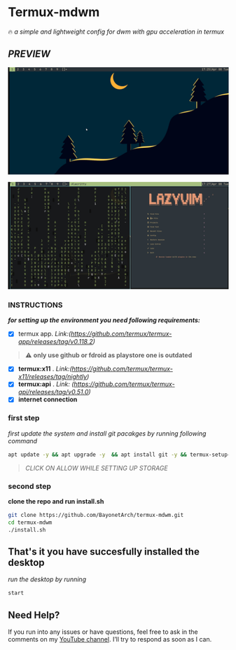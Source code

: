 # **Termux-mdwm** #
:fire: *a simple and lightweight config for dwm with gpu acceleration in termux*   

## *PREVIEW* ##
![home screen](./images/img1.jpg)

![in terminal](./images/img2.jpg)

### **INSTRUCTIONS** ###
***for setting up the environment you need following requirements:***
- [x] termux app.
*Link:(https://github.com/termux/termux-app/releases/tag/v0.118.2)*  
>:warning:  **only use github or fdroid as playstore one is outdated**
- [x] **termux:x11** . 
*Link:(https://github.com/termux/termux-x11/releases/tag/nightly)*
- [x] **termux:api** .
*Link: (https://github.com/termux/termux-api/releases/tag/v0.51.0)*
- [x] **internet connection**

### first step ###
*first update the system and install git pacakges by running following command*
```bash
apt update -y && apt upgrade -y  && apt install git -y && termux-setup-storage
```
> *CLICK ON ALLOW WHILE SETTING UP STORAGE*
### second step ###
**clone the repo and run install.sh**
```bash
git clone https://github.com/BayonetArch/termux-mdwm.git 
cd termux-mdwm
./install.sh
```


## **That's it you have succesfully installed the desktop** ##
*run the desktop by running*
```bash
start
```

## Need Help?

If you run into any issues or have questions, feel free to ask in the comments on my [YouTube channel](https://www.youtube.com/@Bayonet7). I’ll try to respond as soon as I can.




















